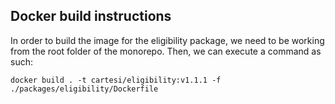 ## Docker build instructions

In order to build the image for the eligibility package, we need to be working from the root folder of the monorepo.
Then, we can execute a command as such:

```
docker build . -t cartesi/eligibility:v1.1.1 -f ./packages/eligibility/Dockerfile
```
